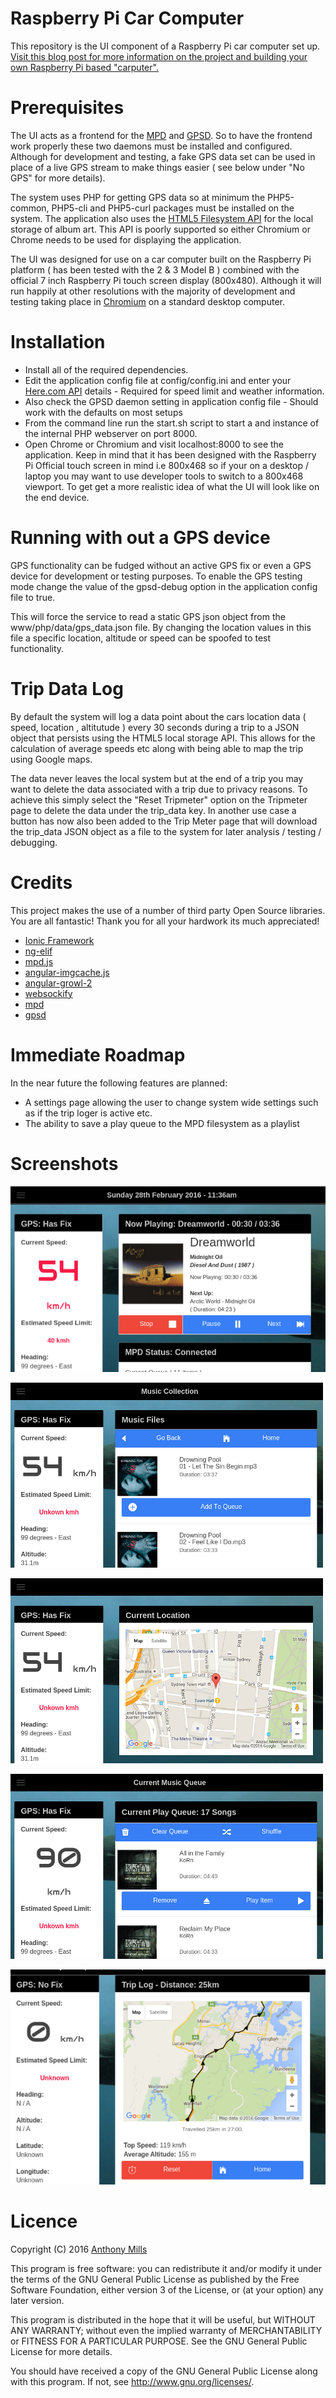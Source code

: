 # Raspberry Pi Car Computer 

This repository is the UI component of a Raspberry Pi car computer set up. [Visit this blog post for more information on the project and building your own Raspberry Pi based "carputer".](https://www.development-cycle.com/2016/02/building-a-raspberry-pi-car-computer/)

# Prerequisites
The UI acts as a frontend for the [MPD](http://www.musicpd.org/) and [GPSD](http://www.catb.org/gpsd/). So to have the frontend work properly these two daemons must be installed and configured. Although for development and testing, a fake GPS data set can be used in place of a live GPS stream to make things easier ( see below under "No GPS" for more details). 

The system uses PHP for getting GPS data so at minimum the PHP5-common, PHP5-cli and PHP5-curl packages must be installed on the system. The application also uses the [HTML5 Filesystem API](http://www.html5rocks.com/en/tutorials/file/filesystem/) for the local storage of album art. This API is poorly supported so either Chromium or Chrome needs to be used for displaying the application.

The UI was designed for use on a car computer built on the Raspberry Pi platform ( has been tested with the 2 & 3 Model B ) combined with the official 7 inch Raspberry Pi touch screen display (800x480). Although it will run happily at other resolutions with the majority of development and testing taking place in [Chromium](https://www.chromium.org/Home) on a standard desktop computer.

# Installation

* Install all of the required dependencies.
* Edit the application config file at config/config.ini and enter your [Here.com API](https://developer.here.com/plans/api/consumer-mapping) details - Required for speed limit and weather information. 
* Also check the GPSD daemon setting in application config file - Should work with the defaults on most setups
* From the command line run the start.sh script to start a and instance of the internal PHP webserver on port 8000.
* Open Chrome or Chromium and visit localhost:8000 to see the application. Keep in mind that it has been designed with the Raspberry Pi Official touch screen in mind i.e 800x468 so if your on a desktop / laptop you may want to use developer tools to switch to a 800x468 viewport. To get get a more realistic idea of what the UI will look like on the end device.

# Running with out a GPS device

GPS functionality can be fudged without an active GPS fix or even a GPS device for development or testing purposes. To enable the GPS testing mode change the value of the gpsd-debug option in the application config file to true. 

This will force the service to read a static GPS json object from the www/php/data/gps_data.json file. By changing the location values in this file a specific location, altitude or speed can be spoofed to test functionality.

# Trip Data Log

By default the system will log a data point about the cars location data ( speed, location , altitutude ) every 30 seconds during a trip to a JSON object that persists using the HTML5 local storage API. This allows for the calculation of average speeds etc along with being able to map the trip using Google maps.

The data never leaves the local system but at the end of a trip you may want to delete the data associated with a trip due to privacy reasons. To achieve this simply select the "Reset Tripmeter" option on the Tripmeter page to delete the data under the trip_data key. In another use case a button has now also been added to the Trip Meter page that will download the trip_data JSON object as a file to the system for later analysis / testing / debugging.

# Credits

This project makes the use of a number of third party Open Source libraries. You are all fantastic! Thank you for all your hardwork its much appreciated!

* [Ionic Framework](https://github.com/driftyco/ionic)
* [ng-elif](https://github.com/zachsnow/ng-elif)
* [mpd.js](https://github.com/bobboau/MPD.js)
* [angular-imgcache.js](https://github.com/jBenes/angular-imgcache.js)
* [angular-growl-2](https://github.com/JanStevens/angular-growl-2)
* [websockify](https://github.com/kanaka/websockify)
* [mpd](http://www.musicpd.org/)
* [gpsd](http://www.catb.org/gpsd/)

# Immediate Roadmap

In the near future the following features are planned:

* A settings page allowing the user to change system wide settings such as if the trip loger is active etc.
* The ability to save a play queue to the MPD filesystem as a playlist

# Screenshots

![Home screen while travelling at 54kph and playing music](/screenshots/home_screen_playing.png?raw=true "Home Screen")

![Browsing the music collection stored on the filesystem](/screenshots/music_files.png?raw=true "Music Files")

![Displaying the current location of a car using Google Maps](/screenshots/car_location.png?raw=true "Car location")

![Interacting with the current music play queue](/screenshots/play_queue.png?raw=true "Play Queue")

![Journey Trip Log](/screenshots/trip_log.png?raw=true "Trip Log")

# Licence

Copyright (C) 2016 [Anthony Mills](http://www.anthony-mills.com)

This program is free software: you can redistribute it and/or modify
it under the terms of the GNU General Public License as published by
the Free Software Foundation, either version 3 of the License, or
(at your option) any later version.

This program is distributed in the hope that it will be useful,
but WITHOUT ANY WARRANTY; without even the implied warranty of
MERCHANTABILITY or FITNESS FOR A PARTICULAR PURPOSE.  See the
GNU General Public License for more details.

You should have received a copy of the GNU General Public License
along with this program.  If not, see <http://www.gnu.org/licenses/>.
